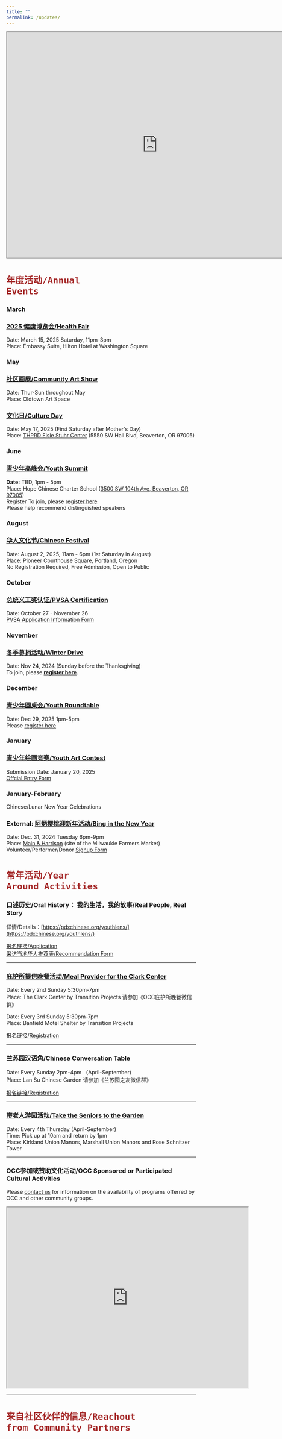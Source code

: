 ```yaml
---
title: ""
permalink: /updates/
---
```


<iframe src="https://calendar.google.com/calendar/embed?height=600&wkst=1&ctz=America%2FLos_Angeles&bgcolor=%23ffffff&src=aW5mb0BwZHhjaGluZXNlLm9yZw&src=YWRkcmVzc2Jvb2sjY29udGFjdHNAZ3JvdXAudi5jYWxlbmRhci5nb29nbGUuY29t&src=ZW4uY2hpbmEjaG9saWRheUBncm91cC52LmNhbGVuZGFyLmdvb2dsZS5jb20&src=ZW4udXNhI2hvbGlkYXlAZ3JvdXAudi5jYWxlbmRhci5nb29nbGUuY29t&color=%23039BE5&color=%2333B679&color=%234285F4&color=%230B8043" style="border:solid 1px #777" width="800" height="600" frameborder="0" scrolling="no"></iframe>

<br>

# <code style="color:brown">年度活动/Annual Events</code>

### March

### [2025 健康博览会/Health Fair](https://pdxchinese.org/healthfair/)

Date: March 15, 2025 Saturday, 11pm-3pm  
Place: Embassy Suite, Hilton Hotel at Washington Square  

### May

### [社区画展/Community Art Show](https://pdxchinese.org/artexhibit/)

Date: Thur-Sun throughout May  
Place: Oldtown Art Space  

### [文化日/Culture Day](https://pdxchinese.org/cultureday/)

Date: May 17, 2025 (First Saturday after Mother's Day)  
Place: [THPRD Elsie Stuhr Center](https://www.thprd.org/facilities/recreation/elsie-stuhr-center) (5550 SW Hall Blvd, Beaverton, OR 97005)  

### June

### [青少年高峰会/Youth Summit](https://pdxchinese.org/youthconference/)

**Date:** TBD, 1pm - 5pm  
Place: Hope Chinese Charter School ([3500 SW 104th Ave, Beaverton, OR 97005](https://www.google.com/maps/place/Hope+Chinese+Charter+School/@45.494757,-122.785115,16.79z/data=!4m6!3m5!1s0x5495095af942afd9:0x759fa57a8326c607!8m2!3d45.4946694!4d-122.783813!16s%2Fg%2F1264hsl_c?entry=ttu))  
Register To join, please [register here](https://docs.google.com/forms/d/e/1FAIpQLSeSSDTPGiyHgZ2CmYjjpXz7SlZvqoqpYTIdMOnCIHzdFsBRZA/viewform?usp=sf_link)  
Please help recommend distinguished speakers  

### August

### [华人文化节/Chinese Festival](https://pdxchinese.org/chinesefestival/)

Date: August 2, 2025, 11am - 6pm (1st Saturday in August)  
Place: Pioneer Courthouse Square, Portland, Oregon  
No Registration Required, Free Admission, Open to Public  

### October

### [总统义工奖认证/PVSA Certification](https://pdxchinese.org/volunteering/)

Date: October 27 - November 26  
[PVSA Application Information Form](https://docs.google.com/forms/d/e/1FAIpQLSe_klKsKdkk6Ag1R8JYBFvlu8XSMtgWVNTTW6C0E5OYdYhplQ/viewform?usp=sf_link)  

### November

### [冬季募捐活动/Winter Drive](https://pdxchinese.org/winterdrive/)

Date: Nov 24, 2024 (Sunday before the Thanksgiving)  
To join, please **[register here](https://docs.google.com/forms/d/e/1FAIpQLSdrA8gtPEE5_7kHLy67J5aQJpBaAxnMR-nlSZLc9KiupzaE_A/viewform?usp=sf_link)**.  

### December

### [青少年圆桌会/Youth Roundtable](https://pdxchinese.org/youthroundtable/)

Date: Dec 29, 2025 1pm-5pm  
Please [register here](https://docs.google.com/forms/d/e/1FAIpQLSc946VK4VMu2ZZK_mgEl-2QBBaTOLoIwdgKmCw3K9CXkgN2Kg/viewform?usp=sf_link)  

### January

### [青少年绘画竞赛/Youth Art Contest](https://pdxchinese.org/artcontest/)

Submission Date: January 20, 2025  
[Offcial Entry Form](https://docs.google.com/forms/d/e/1FAIpQLSfmrDrWiKU144aH_rX42MJTeL0JuTmpozwz8D57UKt17yAIRg/viewform?usp=sf_link)  

### January-February

Chinese/Lunar New Year Celebrations

### External: [阿炳樱桃迎新年活动/Bing in the New Year](https://binginthenewyear.com/)

Date: Dec. 31, 2024 Tuesday 6pm-9pm  
Place: [Main & Harrison](https://www.google.com/maps/place/Milwaukie+Farmers+Market/@45.4461942,-122.6424757,940m/data=!3m1!1e3!4m6!3m5!1s0x5495752817996c89:0xcce8379d6bb9ef18!8m2!3d45.4453436!4d-122.6416154!16s%2Fg%2F11dybsh7j7?entry=ttu&g_ep=EgoyMDI0MTAyNy4wIKXMDSoASAFQAw%3D%3D) (site of the Milwaukie Farmers Market)  
Volunteer/Performer/Donor [Signup Form](https://docs.google.com/forms/d/e/1FAIpQLSdt7Ww7VS1Suvib3OE9EMueoZqlyB2OXqps684yi367wnp8-Q/viewform?usp=sf_link)  


# <code style="color:brown">常年活动/Year Around Activities</code>

### 口述历史/Oral History： 我的生活，我的故事/Real People, Real Story

详情/Details：[https://pdxchinese.org/youthlens/](https://pdxchinese.org/youthlens/)

[报名链接/Application](https://docs.google.com/forms/d/e/1FAIpQLScK3ahKKd_XjBtZNlOqSQhaRgjLDolodXpg9dIBx3lLu3mbWg/viewform?usp=sf_link)  
[采访当地华人推荐表/Recommendation Form](https://docs.google.com/forms/d/e/1FAIpQLSconI7lF4QMz0Wvl34UQhkkMm9pq6PuIGGvP7Ek3Ie8dzvU9A/viewform?usp=sf_link)  

******

### [庇护所提供晚餐活动/Meal Provider for the Clark Center](https://pdxchinese.org/mealprovider/)

Date: Every 2nd Sunday 5:30pm-7pm  
Place: The Clark Center by Transition Projects 请参加《OCC庇护所晚餐微信群》  

Date: Every 3rd Sunday 5:30pm-7pm  
Place: Banfield Motel Shelter by Transition Projects  

[报名链接/Registration](https://signup.com/client/invitation2/secure/114701245205736806/false#/invitation)

******

### 兰苏园汉语角/Chinese Conversation Table

Date: Every Sunday 2pm-4pm （April-September)  
Place: Lan Su Chinese Garden 请参加《兰苏园之友微信群》  

[报名链接/Registration](https://signup.com/go/xGFZHzg)

******

### [带老人游园活动/Take the Seniors to the Garden](https://pdxchinese.org/ridewseniors/)

Date: Every 4th Thursday (April-September)  
Time: Pick up at 10am and return by 1pm  
Place: Kirkland Union Manors, Marshall Union Manors and Rose Schnitzer Tower  

******

### OCC参加或赞助文化活动/OCC Sponsored or Participated Cultural Activities

Please [contact us](https://pdxchinese.org/contact/) for information on the availability of programs offerred by OCC and other community groups.

<iframe src="https://www.google.com/maps/d/u/0/embed?mid=1CeLwb-03MNEFwnPaZlm6LAqtMeFgwOI&ehbc=2E312F" width="640" height="480"></iframe>

<br>

**********

# <code style="color:brown">来自社区伙伴的信息/Reachout from Community Partners</code>
